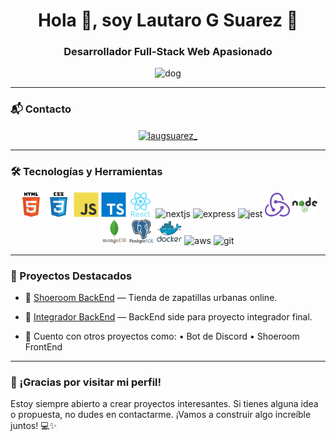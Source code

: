 <h1 align="center">Hola 👋, soy Lautaro G Suarez 🫶</h1>
<h3 align="center">Desarrollador Full-Stack Web Apasionado</h3>

<p align="center">
  <img src="https://imgs.search.brave.com/owNuVAYyRf1ksqq8eqa5-leWBY3_Qg8nz0prtfK49Ng/rs:fit:860:0:0:0/g:ce/aHR0cHM6Ly9naWZk/Yi5jb20vaW1hZ2Vz/L2hpZ2gvZG9nLW9u/LWNvbXB1dGVyLTc5/emVwdXdkbDFjMGU4/NzUuZ2lm.gif" alt="dog"/>
</p>

---

### 📬 Contacto
<p align="center">
  <a href="https://instagram.com/laugsuarez_" target="blank">
    <img align="center" src="https://raw.githubusercontent.com/rahuldkjain/github-profile-readme-generator/master/src/images/icons/Social/instagram.svg" alt="laugsuarez_" height="30" width="40" />
  </a>
</p>

---

### 🛠️ Tecnologías y Herramientas

<p align="center">
  <img src="https://raw.githubusercontent.com/devicons/devicon/master/icons/html5/html5-original-wordmark.svg" alt="html5" width="40" height="40"/>
  <img src="https://raw.githubusercontent.com/devicons/devicon/master/icons/css3/css3-original-wordmark.svg" alt="css3" width="40" height="40"/>
  <img src="https://raw.githubusercontent.com/devicons/devicon/master/icons/javascript/javascript-original.svg" alt="javascript" width="40" height="40"/>
  <img src="https://raw.githubusercontent.com/devicons/devicon/master/icons/typescript/typescript-original.svg" alt="typescript" width="40" height="40"/>
  <img src="https://raw.githubusercontent.com/devicons/devicon/master/icons/react/react-original-wordmark.svg" alt="react" width="40" height="40"/>
  <img src="https://imgs.search.brave.com/UqHjX0N1paeQ4ba0l-fAbuKriN6SzhaS9lbe7PUnTck/rs:fit:860:0:0:0/g:ce/aHR0cHM6Ly9zdHls/ZXMucmVkZGl0bWVk/aWEuY29tL3Q1XzNo/N3lpL3N0eWxlcy9j/b21tdW5pdHlJY29u/X25zcm96aHI5aWds/OTEucG5n" alt="nextjs" width="40" height="40"/>
  <img src="https://img.icons8.com/?size=100&id=2ZOaTclOqD4q&format=png&color=000000" alt="express" width="40" height="40"/>
  <img src="https://www.vectorlogo.zone/logos/jestjsio/jestjsio-icon.svg" alt="jest" width="40" height="40"/>
  <img src="https://raw.githubusercontent.com/devicons/devicon/master/icons/redux/redux-original.svg" alt="redux" width="40" height="40"/>
  <img src="https://raw.githubusercontent.com/devicons/devicon/master/icons/nodejs/nodejs-original-wordmark.svg" alt="nodejs" width="40" height="40"/>
  <img src="https://raw.githubusercontent.com/devicons/devicon/master/icons/mongodb/mongodb-original-wordmark.svg" alt="mongodb" width="40" height="40"/>
  <img src="https://raw.githubusercontent.com/devicons/devicon/master/icons/postgresql/postgresql-original-wordmark.svg" alt="postgresql" width="40" height="40"/>
  <img src="https://raw.githubusercontent.com/devicons/devicon/master/icons/docker/docker-original-wordmark.svg" alt="docker" width="40" height="40"/>
  <img src="https://img.icons8.com/?size=100&id=wU62u24brJ44&format=png&color=000000" alt="aws" width="40" height="40"/>
  <img src="https://www.vectorlogo.zone/logos/git-scm/git-scm-icon.svg" alt="git" width="40" height="40"/>
</p>

---

### 🚀 Proyectos Destacados

- 🛒 [Shoeroom BackEnd](https://github.com/OsniaaK/Frontend_SHOEROOM) — Tienda de zapatillas urbanas online.
- 🧰 [Integrador BackEnd](https://github.com/OsniaaK/Integrador-Backend-BACK) — BackEnd side para proyecto integrador final.

- 💼 Cuento con otros proyectos como:
  • Bot de Discord
  • Shoeroom FrontEnd
---

### 👋 ¡Gracias por visitar mi perfil!

Estoy siempre abierto a crear proyectos interesantes. Si tienes alguna idea o propuesta, no dudes en contactarme. ¡Vamos a construir algo increíble juntos! 💻✨
